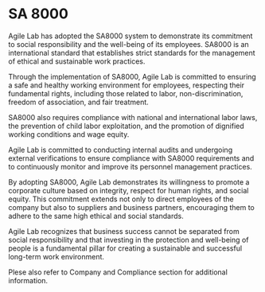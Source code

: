 # SA 8000
Agile Lab has adopted the SA8000 system to demonstrate its commitment to social responsibility and the well-being of its employees. SA8000 is an international standard that establishes strict standards for the management of ethical and sustainable work practices.

Through the implementation of SA8000, Agile Lab is committed to ensuring a safe and healthy working environment for employees, respecting their fundamental rights, including those related to labor, non-discrimination, freedom of association, and fair treatment.

SA8000 also requires compliance with national and international labor laws, the prevention of child labor exploitation, and the promotion of dignified working conditions and wage equity.

Agile Lab is committed to conducting internal audits and undergoing external verifications to ensure compliance with SA8000 requirements and to continuously monitor and improve its personnel management practices.

By adopting SA8000, Agile Lab demonstrates its willingness to promote a corporate culture based on integrity, respect for human rights, and social equity. This commitment extends not only to direct employees of the company but also to suppliers and business partners, encouraging them to adhere to the same high ethical and social standards.

Agile Lab recognizes that business success cannot be separated from social responsibility and that investing in the protection and well-being of people is a fundamental pillar for creating a sustainable and successful long-term work environment.

Plese also refer to Company and Compliance section for additional information.

